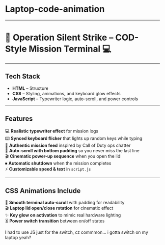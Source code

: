 # Laptop-code-animation
---


# 🎯 Operation Silent Strike – COD-Style Mission Terminal 💻

---

## Tech Stack
- **HTML** – Structure  
- **CSS** – Styling, animations, and keyboard glow effects  
- **JavaScript** – Typewriter logic, auto-scroll, and power controls  

---

## Features
💻 **Realistic typewriter effect** for mission logs  
⌨️ **Synced keyboard flicker** that lights up random keys while typing  
📜 **Authentic mission feed** inspired by Call of Duty ops chatter  
📏 **Auto-scroll with bottom padding** so you never miss the last line  
🎬 **Cinematic power-up sequence** when you open the lid  
⏹ **Automatic shutdown** when the mission completes  
⚡ **Customizable speed & text** in `script.js`  

---

## CSS Animations Include 
📜 **Smooth terminal auto-scroll** with padding for readability  
🎬 **Laptop lid open/close rotation** for cinematic effect  
✨ **Key glow on activation** to mimic real hardware lighting  
⏳ **Power switch transition** between on/off states  

I had to use JS just for the switch, cz commmon... i gotta switch on my laptop yeah?



